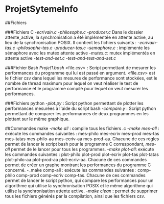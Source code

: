 # ProjetSytemeInfo

##Fichiers 

###Fichiers C 
-_ecrivain.c_
-_philosophe.c_
-_producer.c_
Dans le dossier attente_active, la synchronisation a été implémentée en attente active, au lieu de la synchronisation POSIX. Il contient les fichiers suivants : 
-_ecrivain-tas.c_
-_philosophe-tas.c_
-_producer-tas.c_
-_semaphore.c_ : implémente les sémaphore avec les mutex attente active
-_mutex.c_: mutex implémentés en attente active
-_test-and-set.c_
-_test-and-test-and-set.c_

###Fichier Bash
_Projet1.bash_ <file.csv> <N> <prog> : Script permettant de mesurer les performances du programme qui lui est passé en argument. <file.csv> est le fichier csv dans lequel les mesures de performance sont stockées, <N> est le nombre de thread maximum pour lequel on veut réaliser le test de performance et <prog> le programme compilé pour lequel on veut mesurer les performances. 

###Fichiers python
-_plot.py_ : Script python permettant de plotter les performances mesurées à l'aide du script bash
-_compare.y_ : Script python permettant de comparer les performances de deux programmes en les plottant sur le même graphique.

##Commandes make
-_make all_ : compile tous les fichiers .c 
-_make mes-all_ : exécute les commandes suivantes : mes-philo mes-ecriv mes-prod mes-tas mes-tatas mes-philo-aa mes-ecriv-aa mes-prod-aa. Chacune de ces règles permet de lancer le script bash pour le programme C correspondant, _mes-all_ permet de le lancer pour tous les programmes. 
-_make plot-all_: exécute les commandes suivantes : plot-philo plot-prod plot-ecriv plot-tas plot-tatas plot-philo-aa plot-prod-aa plot-ecriv-aa. Chacune de ces commandes permet de créer un graphe montrant les performances du programme C concerné.
-_make comp-all : exécute les commandes suivantes : comp-philo comp-prod comp-ecriv comp-tas. Chacune de ces commandes permet de lancer le script python, qui compare les performances pour un algorithme qui utilise la synchronisation POSIX et le même algorithme qui utilise la synchronisation attente active. 
-_make clean_ : permet de supprimer tous les fichiers générés par la compilation, ainsi que les fichiers csv.
